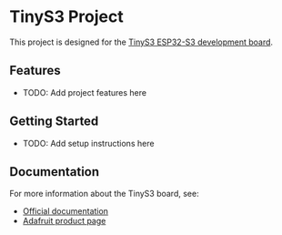 # TinyS3 Project

This project is designed for the [TinyS3 ESP32-S3 development board](https://esp32s3.com/tinys3.html).

## Features

- TODO: Add project features here

## Getting Started

- TODO: Add setup instructions here

## Documentation

For more information about the TinyS3 board, see:
- [Official documentation](https://esp32s3.com/tinys3.html)
- [Adafruit product page](https://www.adafruit.com/product/5748)
